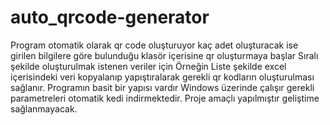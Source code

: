 # auto_qrcode-generator 
Program otomatik olarak qr code oluşturuyor kaç adet oluşturacak ise girilen bilgilere göre bulunduğu klasör içerisine qr oluşturmaya başlar 
Sıralı şekilde oluşturulmak istenen veriler için Örneğin Liste şekilde excel içerisindeki veri kopyalanıp yapıştıralarak gerekli qr kodların oluşturulması sağlanır. 
Programın basit bir yapısı vardır 
Windows üzerinde çalışır gerekli parametreleri otomatik kedi indirmektedir. 
Proje amaçlı yapılmıştır geliştime sağlanmayacak. 

